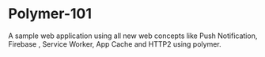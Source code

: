 # Polymer-101
A sample web application using all new web concepts like Push Notification, Firebase , Service Worker, App Cache and HTTP2 using polymer.
